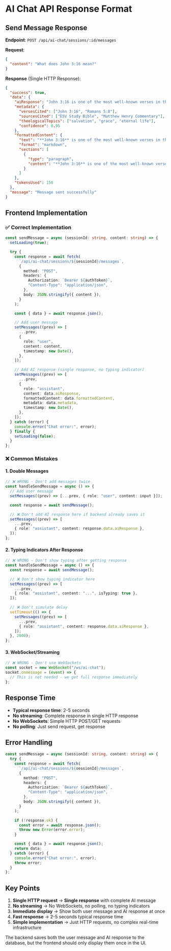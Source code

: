 # AI Chat API Response Format

## Send Message Response

**Endpoint**: `POST /api/ai-chat/sessions/:id/messages`

**Request**:

```json
{
  "content": "What does John 3:16 mean?"
}
```

**Response** (Single HTTP Response):

```json
{
  "success": true,
  "data": {
    "aiResponse": "John 3:16 is one of the most well-known verses in the Bible...",
    "metadata": {
      "versesCited": ["John 3:16", "Romans 5:8"],
      "sourcesCited": ["ESV Study Bible", "Matthew Henry Commentary"],
      "theologicalTopics": ["salvation", "grace", "eternal life"],
      "confidence": 0.95
    },
    "formattedContent": {
      "text": "**John 3:16** is one of the most well-known verses in the Bible...",
      "format": "markdown",
      "sections": [
        {
          "type": "paragraph",
          "content": "**John 3:16** is one of the most well-known verses..."
        }
      ]
    },
    "tokensUsed": 150
  },
  "message": "Message sent successfully"
}
```

## Frontend Implementation

### ✅ Correct Implementation

```typescript
const sendMessage = async (sessionId: string, content: string) => {
  setLoading(true);

  try {
    const response = await fetch(
      `/api/ai-chat/sessions/${sessionId}/messages`,
      {
        method: "POST",
        headers: {
          Authorization: `Bearer ${authToken}`,
          "Content-Type": "application/json",
        },
        body: JSON.stringify({ content }),
      }
    );

    const { data } = await response.json();

    // Add user message
    setMessages((prev) => [
      ...prev,
      {
        role: "user",
        content: content,
        timestamp: new Date(),
      },
    ]);

    // Add AI response (single response, no typing indicator)
    setMessages((prev) => [
      ...prev,
      {
        role: "assistant",
        content: data.aiResponse,
        formattedContent: data.formattedContent,
        metadata: data.metadata,
        timestamp: new Date(),
      },
    ]);
  } catch (error) {
    console.error("Chat error:", error);
  } finally {
    setLoading(false);
  }
};
```

### ❌ Common Mistakes

#### 1. Double Messages

```typescript
// ❌ WRONG - Don't add messages twice
const handleSendMessage = async () => {
  // Add user message
  setMessages((prev) => [...prev, { role: "user", content: input }]);

  const response = await sendMessage();

  // ❌ Don't add AI response here if backend already saves it
  setMessages((prev) => [
    ...prev,
    { role: "assistant", content: response.data.aiResponse },
  ]);
};
```

#### 2. Typing Indicators After Response

```typescript
// ❌ WRONG - Don't show typing after getting response
const handleSendMessage = async () => {
  const response = await sendMessage();

  // ❌ Don't show typing indicator here
  setMessages((prev) => [
    ...prev,
    { role: "assistant", content: "...", isTyping: true },
  ]);

  // ❌ Don't simulate delay
  setTimeout(() => {
    setMessages((prev) => [
      ...prev,
      { role: "assistant", content: response.data.aiResponse },
    ]);
  }, 2000);
};
```

#### 3. WebSocket/Streaming

```typescript
// ❌ WRONG - Don't use WebSockets
const socket = new WebSocket("/ws/ai-chat");
socket.onmessage = (event) => {
  // This is not needed - we get full response immediately
};
```

## Response Time

- **Typical response time**: 2-5 seconds
- **No streaming**: Complete response in single HTTP response
- **No WebSockets**: Simple HTTP POST/GET requests
- **No polling**: Just send request, get response

## Error Handling

```typescript
const sendMessage = async (sessionId: string, content: string) => {
  try {
    const response = await fetch(
      `/api/ai-chat/sessions/${sessionId}/messages`,
      {
        method: "POST",
        headers: {
          Authorization: `Bearer ${authToken}`,
          "Content-Type": "application/json",
        },
        body: JSON.stringify({ content }),
      }
    );

    if (!response.ok) {
      const error = await response.json();
      throw new Error(error.error);
    }

    const { data } = await response.json();
    return data;
  } catch (error) {
    console.error("Chat error:", error);
    throw error;
  }
};
```

## Key Points

1. **Single HTTP request** → **Single response** with complete AI message
2. **No streaming** → No WebSockets, no polling, no typing indicators
3. **Immediate display** → Show both user message and AI response at once
4. **Fast response** → 2-5 seconds typical response time
5. **Simple implementation** → Just HTTP requests, no complex real-time infrastructure

The backend saves both the user message and AI response to the database, but the frontend should only display them once in the UI.
